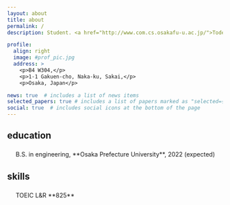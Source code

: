 ```yaml
---
layout: about
title: about
permalink: /
description: Student. <a href="http://www.com.cs.osakafu-u.ac.jp/">Tode Lab</a>.

profile:
  align: right
  image: #prof_pic.jpg
  address: >
    <p>B4 W304,</p>
    <p>1-1 Gakuen-cho, Naka-ku, Sakai,</p>
    <p>Osaka, Japan</p>

news: true  # includes a list of news items
selected_papers: true # includes a list of papers marked as "selected={true}"
social: true  # includes social icons at the bottom of the page
---
```


<h2>education</h2>
<i class="fas fa-graduation-cap" style="font-size: 20px; padding:10px;"></i> B.S. in engineering, **Osaka Prefecture University**, 2022 (expected)


<h2>skills</h2>
<i class="fas fa-language" style="font-size: 20px; padding:10px;"></i> TOEIC L&R **825**
